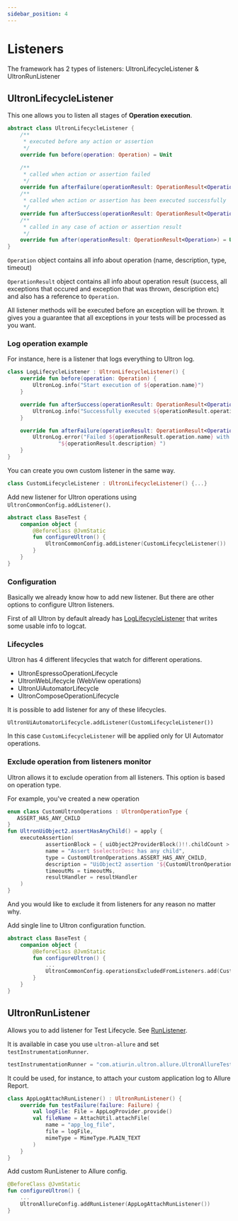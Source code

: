 ```yaml
---
sidebar_position: 4
---
```


# Listeners

The framework has 2 types of listeners: UltronLifecycleListener & UltronRunListener

## UltronLifecycleListener

This one allows you to listen all stages of **Operation execution**. 

```kotlin
abstract class UltronLifecycleListener {
    /**
     * executed before any action or assertion
     */
    override fun before(operation: Operation) = Unit

    /**
     * called when action or assertion failed
     */
    override fun afterFailure(operationResult: OperationResult<Operation>) = Unit
    /**
     * called when action or assertion has been executed successfully
     */
    override fun afterSuccess(operationResult: OperationResult<Operation>) = Unit
    /**
     * called in any case of action or assertion result
     */
    override fun after(operationResult: OperationResult<Operation>) = Unit    
}
```
`Operation` object contains all info about operation (name, description, type, timeout)

`OperationResult` object contains all info about operation result (success, all exceptions that occured and exception that was thrown, description etc) and also has a reference to `Operation`.

All listener methods will be executed before an exception will be thrown. It gives you a guarantee that all exceptions in your tests will be processed  as you want.

### Log operation example

For instance, here is a listener that logs everything to Ultron log.
```kotlin
class LogLifecycleListener : UltronLifecycleListener() {
    override fun before(operation: Operation) {
        UltronLog.info("Start execution of ${operation.name}")
    }

    override fun afterSuccess(operationResult: OperationResult<Operation>) {
        UltronLog.info("Successfully executed ${operationResult.operation.name}")
    }

    override fun afterFailure(operationResult: OperationResult<Operation>) {
        UltronLog.error("Failed ${operationResult.operation.name} with description: \n" +
                "${operationResult.description} ")
    }
}
```

You can create you own custom listener in the same way.

```kotlin
class CustomLifecycleListener : UltronLifecycleListener() {...}
```

Add new listener for Ultron operations using `UltronCommonConfig.addListener()`.

```kotlin
abstract class BaseTest {
    companion object {
        @BeforeClass @JvmStatic
        fun configureUltron() {
            UltronCommonConfig.addListener(CustomLifecycleListener())
        }
    }
}
```

### Configuration

Basically we already know how to add new listener. But there are other options to configure Ultron listeners.

First of all Ultron by default already has [LogLifecycleListener](https://github.com/alex-tiurin/ultron/blob/master/ultron/src/main/java/com/atiurin/ultron/listeners/LogLifecycleListener.kt) that writes some usable info to logcat.

### Lifecycles

Ultron has 4 different lifecycles that watch for different operations.
- UltronEspressoOperationLifecycle
- UltronWebLifecycle (WebView operations)
- UltronUiAutomatorLifecycle
- UltronComposeOperationLifecycle

It is possible to add listener for any of these lifecycles.

`UltronUiAutomatorLifecycle.addListener(CustomLifecycleListener())`

In this case `CustomLifecycleListener` will be applied only for UI Automator operations.

### Exclude operation from listeners monitor

Ultron allows it to exclude operation from all listeners. This option is based on operation type.

For example, you've created a new operation

```kotlin
enum class CustomUltronOperations : UltronOperationType {
   ASSERT_HAS_ANY_CHILD
}
fun UltronUiObject2.assertHasAnyChild() = apply {
    executeAssertion(
            assertionBlock = { uiObject2ProviderBlock()!!.childCount > 0 },
            name = "Assert $selectorDesc has any child",
            type = CustomUltronOperations.ASSERT_HAS_ANY_CHILD,
            description = "UiObject2 assertion '${CustomUltronOperations.ASSERT_HAS_ANY_CHILD}' of $selectorDesc during $timeoutMs ms",
            timeoutMs = timeoutMs,
            resultHandler = resultHandler
    )
}
```
And you would like to exclude it from listeners for any reason no matter why.

Add single line to Ultron configuration function.

```kotlin
abstract class BaseTest {
    companion object {
        @BeforeClass @JvmStatic
        fun configureUltron() {
            ... 
            UltronCommonConfig.operationsExcludedFromListeners.add(CustomUltronOperations.ASSERT_HAS_ANY_CHILD)
        }
    }
}
```

## UltronRunListener

Allows you to add listener for Test Lifecycle. See [RunListener](https://github.com/open-tool/ultron/blob/master/ultron/src/main/java/com/atiurin/ultron/runner/RunListener.kt).

It is available in case you use `ultron-allure` and set `testInstrumentationRunner`.

```kotlin
testInstrumentationRunner = "com.atiurin.ultron.allure.UltronAllureTestRunner"
```

It could be used, for instance, to attach your custom application log to Allure Report.

```kotlin
class AppLogAttachRunListener() : UltronRunListener() {
    override fun testFailure(failure: Failure) {
        val logFile: File = AppLogProvider.provide()
        val fileName = AttachUtil.attachFile(
            name = "app_log_file",
            file = logFile,
            mimeType = MimeType.PLAIN_TEXT
        )
    }
}
```

Add custom RunListener to Allure config.
```kotlin
@BeforeClass @JvmStatic
fun configureUltron() {
    ...
    UltronAllureConfig.addRunListener(AppLogAttachRunListener())
}
```